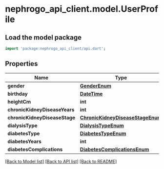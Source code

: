 # nephrogo_api_client.model.UserProfile

## Load the model package
```dart
import 'package:nephrogo_api_client/api.dart';
```

## Properties
Name | Type | Description | Notes
------------ | ------------- | ------------- | -------------
**gender** | [**GenderEnum**](GenderEnum.md) |  | 
**birthday** | [**DateTime**](DateTime.md) |  | 
**heightCm** | **int** |  | 
**chronicKidneyDiseaseYears** | **int** |  | 
**chronicKidneyDiseaseStage** | [**ChronicKidneyDiseaseStageEnum**](ChronicKidneyDiseaseStageEnum.md) |  | 
**dialysisType** | [**DialysisTypeEnum**](DialysisTypeEnum.md) |  | 
**diabetesType** | [**DiabetesTypeEnum**](DiabetesTypeEnum.md) |  | [optional] 
**diabetesYears** | **int** |  | [optional] 
**diabetesComplications** | [**DiabetesComplicationsEnum**](DiabetesComplicationsEnum.md) |  | [optional] 

[[Back to Model list]](../README.md#documentation-for-models) [[Back to API list]](../README.md#documentation-for-api-endpoints) [[Back to README]](../README.md)


